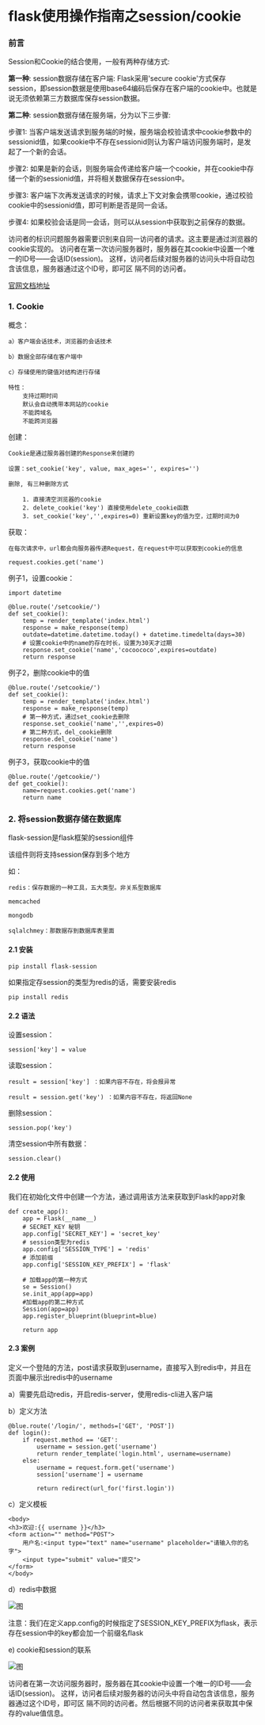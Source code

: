 

# flask使用操作指南之session/cookie


### 前言

Session和Cookie的结合使用，一般有两种存储方式:

<b>第一种</b>: session数据存储在客户端: Flask采用'secure cookie'方式保存session，即session数据是使用base64编码后保存在客户端的cookie中。也就是说无须依赖第三方数据库保存session数据。

<b>第二种</b>: session数据存储在服务端，分为以下三步骤:

步骤1: 当客户端发送请求到服务端的时候，服务端会校验请求中cookie参数中的sessionid值，如果cookie中不存在sessionid则认为客户端访问服务端时，是发起了一个新的会话。

步骤2: 如果是新的会话，则服务端会传递给客户端一个cookie，并在cookie中存储一个新的sessionid值，并将相关数据保存在session中。

步骤3: 客户端下次再发送请求的时候，请求上下文对象会携带cookie，通过校验cookie中的sessionid值，即可判断是否是同一会话。 

步骤4: 如果校验会话是同一会话，则可以从session中获取到之前保存的数据。



访问者的标识问题服务器需要识别来自同一访问者的请求。这主要是通过浏览器的cookie实现的。 访问者在第一次访问服务器时，服务器在其cookie中设置一个唯一的ID号——会话ID(session)。 这样，访问者后续对服务器的访问头中将自动包含该信息，服务器通过这个ID号，即可区 隔不同的访问者。

[官网文档地址](http://www.pythondoc.com/flask/config.html)  

### 1. Cookie


概念：

	a）客户端会话技术，浏览器的会话技术
	
	b）数据全部存储在客户端中
	
	c）存储使用的键值对结构进行存储
	
	特性：
		支持过期时间
		默认会自动携带本网站的cookie
		不能跨域名
		不能跨浏览器


创建：

	Cookie是通过服务器创建的Response来创建的
	
	设置：set_cookie('key', value, max_ages='', expires='')
	
	删除, 有三种删除方式
		
		1. 直接清空浏览器的cookie
		2. delete_cookie('key') 直接使用delete_cookie函数
		3. set_cookie('key','',expires=0) 重新设置key的值为空，过期时间为0

获取：

	在每次请求中，url都会向服务器传递Request，在request中可以获取到cookie的信息
	
	request.cookies.get('name')


例子1，设置cookie：

	import datetime
	
	@blue.route('/setcookie/')
	def set_cookie():
	    temp = render_template('index.html')
	    response = make_response(temp)
		outdate=datetime.datetime.today() + datetime.timedelta(days=30)
		# 设置cookie中的name的存在时长，设置为30天才过期  
	    response.set_cookie('name','cocoococo',expires=outdate)
	    return response

例子2，删除cookie中的值

	@blue.route('/setcookie/')
	def set_cookie():
	    temp = render_template('index.html')
	    response = make_response(temp)
		# 第一种方式，通过set_cookie去删除
	    response.set_cookie('name','',expires=0)
		# 第二种方式，del_cookie删除
		response.del_cookie('name')
	    return response

例子3，获取cookie中的值

	@blue.route('/getcookie/')
	def get_cookie():
	    name=request.cookies.get('name')  
	    return name


### 2. 将session数据存储在数据库

flask-session是flask框架的session组件

该组件则将支持session保存到多个地方

如：

	redis：保存数据的一种工具，五大类型。非关系型数据库
	
	memcached
	
	mongodb
	
	sqlalchmey：那数据存到数据库表里面


#### 2.1 安装


	pip install flask-session

如果指定存session的类型为redis的话，需要安装redis

	pip install redis

#### 2.2 语法

设置session：

	session['key'] = value

读取session：

	result = session['key'] ：如果内容不存在，将会报异常
	
	result = session.get('key') ：如果内容不存在，将返回None

删除session：

	session.pop('key')

清空session中所有数据：

	session.clear()


#### 2.2 使用

我们在初始化文件中创建一个方法，通过调用该方法来获取到Flask的app对象
	
	def create_app():
	    app = Flask(__name__)
	    # SECRET_KEY 秘钥
	    app.config['SECRET_KEY'] = 'secret_key'
		# session类型为redis
	    app.config['SESSION_TYPE'] = 'redis'
		# 添加前缀
		app.config['SESSION_KEY_PREFIX'] = 'flask'
	    
	    # 加载app的第一种方式
	    se = Session()
	    se.init_app(app=app)
	    #加载app的第二种方式
	    Session(app=app)
	    app.register_blueprint(blueprint=blue)
	
	    return app

#### 2.3 案例

定义一个登陆的方法，post请求获取到username，直接写入到redis中，并且在页面中展示出redis中的username

a）需要先启动redis，开启redis-server，使用redis-cli进入客户端

b）定义方法

	@blue.route('/login/', methods=['GET', 'POST'])
	def login():
	    if request.method == 'GET':
	        username = session.get('username')
	        return render_template('login.html', username=username)
	    else:
	        username = request.form.get('username')
	        session['username'] = username
	
	        return redirect(url_for('first.login'))

c）定义模板
	
	<body>
	<h3>欢迎:{{ username }}</h3>
	<form action="" method="POST">
	    用户名:<input type="text" name="username" placeholder="请输入你的名字">
	    <input type="submit" value="提交">
	</form>
	</body>

d）redis中数据

![图](../images/flask_session_keys.png)

注意：我们在定义app.config的时候指定了SESSION_KEY_PREFIX为flask，表示存在session中的key都会加一个前缀名flask

e) cookie和session的联系

![图](../images/flask_cookie_session.png)

访问者在第一次访问服务器时，服务器在其cookie中设置一个唯一的ID号——会话ID(session)。 这样，访问者后续对服务器的访问头中将自动包含该信息，服务器通过这个ID号，即可区 隔不同的访问者。然后根据不同的访问者来获取其中保存的value值信息。